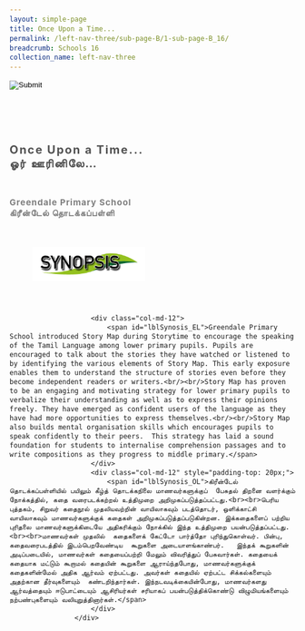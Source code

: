 ```yaml
---
layout: simple-page
title: Once Upon a Time...
permalink: /left-nav-three/sub-page-B/1-sub-page-B_16/
breadcrumb: Schools 16 
collection_name: left-nav-three
---
```




<input type="image" name="btnBack" id="btnBack" onclick="goBack()" src="/images/btnBack.png" style="height:70px;">


<link href="/misc/bootstrap.min.css" rel="stylesheet" />
<link href="/misc/Site.css" rel="stylesheet" />
<style>
    .divSPMain {
        padding: 20px;
        padding-top: 20px;
        text-align: justify;
        border-radius: 20px;
    }
    .divSPInfo {
        padding-top: 1px;
    }
</style>

<script>
        function goBack() {
          window.history.back();
        }
        </script>
        

<div id="PanelSess">
   <div class="col-md-12" style="padding-top: 40px;">
                    <span id="lblTitle_EL" style="font-weight: bold; font-size: 20px; letter-spacing: 2px; color: #525252">Once Upon a Time...<br>ஓர் ஊரினிலே…</span>
                </div>
                <div class="col-md-12" style="padding-top: 30px;">
                    <b style="font-size: 17px; color: #525252; display: none;">SCHOOL / ORGANISATION</b><br />
                    <span id="lblOrg_EL" style="font-weight: bold; font-size: 15px; letter-spacing: 1px; color: #7f7f7f">Greendale Primary School<br>கிரீன்டேல் தொடக்கப்பள்ளி</span>
                </div>
    <div class="row divSPMain">
        <h2 style="text-decoration: underline; padding-left: 20px;">
            <img src="/images/sessions/HderSynopsis.png" style="height: 60px;width:199px;" /></h2>
        <div class="col-md-2">
        </div>
    </div>
    <div class="col-md-2">
    </div>
<div class="divSPInfo col-md-10">

                        <div class="col-md-12">
                            <span id="lblSynosis_EL">Greendale Primary School introduced Story Map during Storytime to encourage the speaking of the Tamil Language among lower primary pupils. Pupils are encouraged to talk about the stories they have watched or listened to by identifying the various elements of Story Map. This early exposure enables them to understand the structure of stories even before they become independent readers or writers.<br/><br/>Story Map has proven to be an engaging and motivating strategy for lower primary pupils to verbalize their understanding as well as to express their opinions freely. They have emerged as confident users of the language as they have had more opportunities to express themselves.<br/><br/>Story Map also builds mental organisation skills which encourages pupils to speak confidently to their peers.  This strategy has laid a sound foundation for students to internalise comprehension passages and to write compositions as they progress to middle primary.</span>
                        </div>
                        <div class="col-md-12" style="padding-top: 20px;">
                            <span id="lblSynosis_OL">கிரீன்டேல் தொடக்கப்பள்ளியில் பயிலும் கீழ்த் தொடக்கநிலை மாணவர்களுக்குப்  பேசுதல் திறனை வளர்க்கும் நோக்கத்தில், கதை வரைபடக்கற்றல் உத்திமுறை அறிமுகப்படுத்தப்பட்டது.<br><br>பெரிய புத்தகம், சிறுவர் கதைநூல் முதலியவற்றின் வாயிலாகவும் படத்தொடர், ஒளிக்காட்சி வாயிலாகவும் மாணவர்களுக்குக் கதைகள் அறிமுகப்படுத்தப்படுகின்றன. இக்கதைகளைப் பற்றிய புரிதலை மாணவர்களுக்கிடையே அதிகரிக்கும் நோக்கில் இந்த உத்திமுறை பயன்படுத்தப்பட்டது. <br><br>மாணவர்கள் முதலில்  கதைகளைக் கேட்டோ பார்த்தோ புரிந்துகொள்வர். பின்பு,  கதைவரைபடத்தில் இடம்பெறவேண்டிய  கூறுகளை அடையாளங்காண்பர்.   இந்தக் கூறுகளின் அடிப்படையில், மாணவர்கள் கதையைப்பற்றி மேலும் விவரித்துப் பேசுவார்கள். கதையைக் கதையாக மட்டும் கூறாமல் கதையின் கூறுகளை ஆராய்ந்தபோது, மாணவர்களுக்குக் கதைகளின்மேல் அதிக ஆர்வம் ஏற்பட்டது. அவர்கள் கதையில் ஏற்பட்ட சிக்கல்களையும் அதற்கான தீர்வுகளையும்  கண்டறிந்தார்கள். இந்நடவடிக்கையின்போது, மாணவர்களது ஆர்வத்தையும் ஈடுபாட்டையும் ஆசிரியர்கள் சரியாகப் பயன்படுத்திக்கொண்டு விழுமியங்களையும் நற்பண்புகளையும் வலியுறுத்தினார்கள்.</span>
                        </div>
                    </div>

</div>
